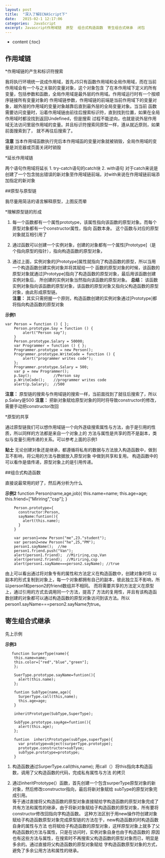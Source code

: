 ```yaml
---
layout: post
title:  "深入了解ECNAScript下"
date:   2015-02-1 12:17:06
categories:  JavaScript
excerpt: Javascript作用域链  原型  组合式构造函数  寄生组合式继承  闭包
---
```


* content
{:toc}

## 作用域链
  
  *作用域链的产生和标识符搜索
  
  我将执行环境统一说成作用域，首先JS只有函数作用域和全局作用域，而在当前作用域会有一个与之关联的变量对象，这个对象包含
  了在本作用域下定义的所有变量，包括参数和函数，全局作用域是最外层的作用域。作用域运行时有一个按顺序链接所有变量对象的
  作用域链参数，作用域链的前端是当前作用域下的变量对象，越外层的作用域的变量对象越靠后直到最外层的全局变量对象。当当前
  函数需要访问变量时，沿着作用域链由前往后搜索标识符，直到找到位置，如果在全局作用域时都没找到返回Undefined，但是搜索
  过程不能逆向，也就是说外层作用域无法访问里层作用域的变量。并且标识符搜索同原型一样，遵从就近原则，如果前面搜索到了，
  就不再往后搜索了。
  
  **注意** 当本作用域函数执行完后本作用域函的变量对象就被销毁，全局作用域的变量是浏览器或页面关闭时销毁
  
  *延长作用域链
  
  两个语句作用域将延长
    1. try-catch语句的catch块
    2. with语句
    对于catch来说是创建了一个包含抛出错误的新对象至作用域链前端，对with来说在作用域链前端添加指定的新对象
    
    
##原型与原型链
  
我尽量用简洁的语言解释原型，上图反而晕
  
*理解原型链的形成
    
1. 每一个函数都有一个属性prototype，该属性指向该函数的原型对象。而每个原型对象都有一个constructor属性，指向
函数本身。 这个函数与对应的原型对象就互相引用了
    
2. 通过函数可以创建一个实例对象，创建的对象都有一个属性[Prototype]（是个指向原型的指针），指向构造函数的原型对象，
    
3. 通过上面，实例对象的[Prototype]属性就指向了构造函数的原型，所以当用一个构造函数创建实例对象并将其赋给一个
函数的原型对象的时候，该函数的原型对象就通过[Prototype]指向了构造函数的原型对象，最后用该函数创建实例对象后，
所创建的实例对象当然指向该函数的原型对象。 
**总结：** 该函数实例对象指向该函数的原型对象，该函数的原型对象又指向父构造函数的原型对象，由此形成原型链。  
**注意：** 其实只需把握一个原则，构造函数创建的实例对象通过[Prototype]都将指向构造函数的原型对象
    
**示例1**
    
    var Person = function () { };
        Person.prototype.Say = function () {
            alert("Person say");
        }
        Person.prototype.Salary = 50000;
        var Programmer = function () { };
        Programmer.prototype = new Person();
        Programmer.prototype.WriteCode = function () {
            alert("programmer writes code");
        };
        Programmer.prototype.Salary = 500;
        var p = new Programmer();
        p.Say();          //Person say
        p.WriteCode();    //programmer writes code
        alert(p.Salary);  //500
        
**注意：** 原型链的搜索与作用域链的搜索一样，当前面找到了就往后搜索了，所以p.Salary是500
**注意：**  把新对象赋给原型对象的同时将导致constructor的修改，需要手动把constructor改回
    
*原型的共享
    
通过原型链我们可以想作用域链一个向外逐级搜索属性与方法，由于是引用的性质，所以同样的方法都是来自一个对象上的
方法与属性是共享的而不是副本，类似与变量引用传递的关系。可以参考上面的示例1

**贴士** 无论创建对象还是继承，都遵循将私有的数据与方法放入构造函数中，做到互不影响，将公用的方法与数据放入原型对象
中做到共享和复用。 构造函数中的可以看作是值传递，原型对象上的是引用传递。

##组合式构造函数

直接说最常用的好了，然后再分析为什么

**示例2**
        function Person(name,age,job){
          this.name=name;
          this.age=age;
          this.friend=["Miriring","csp"];
        }
        
        Person.prototype={
          constructor:Person,
          sayName:funtion(){
            alert(this.name);
          }
        }
        
        var person1=new Person("me",23."student");
        var person2=new Person("he",25,"PM");
        person1.sayName();  //me
        person1.friend.push("Van");
        alert(person1.friend);  //Miriring,csp,Van
        alert(person2.friend);  //Miriring,csp
        alert(person1.sayName===person2.sayName); //true
        
由上可以看出通过将对象专有的属性和方法定义在构造函数中，创建对象时将
以副本的形式复制到对象上，每一个对象都拥有自己的副本，彼此独立互不影响，所以person1和person2的friend数组并不相同。
而将需要共享的方法定义在原型上，通过引用的方式去调用同一个方法，提高了
方法的复用性，并且有该构造函数创建的对象都可以通过构造函数的原型对象访问到该方法。所以person1.sayName===person2.sayName为true。


## 寄生组合式继承 

先上示例

**示例3**
       
       function SurperType(name){
        this.name=name;
        this.color=["red","blue","green"];
        };
        
        SuerType.prototype.sayName=funtion(){
          alert(this.name);
        };
        
        funtion SubType(name,age){
          SurperType.call(this,name);
          this.age=age;
        }
        
        inheritPrototype(SubType,SuperType);
        
        SubType.prototype.sayAge=funtion(){
          alert(this.age);
        };
        
        funtion  inheritPrototype(subType,superType){
          var prototype=object(surperType.prototype);
          prototype.constructor=subTyoe;
          subType.prototype=prototype;
        }

1. 构造函数通过SurperType.call(this,name); 用call（）将this指向本构造函数，调用了父构造函数的代码，完成私有属性与方法
的拷贝

2. 通过inheritPrototype(）函数，首先创建一个包含surperType原型对象的新对象，然后修改constructor指向，最后将新对象赋给
subType的原型对象完成引用。  
  等于通过直接将父构造函数的原型对象直接赋给字构造函数的原型对象完成了共有方法和属性的继承，由于将新对象赋给子构造函数的原型对象，所有要将constructor修改回指向字构造函数。
  这种方法区别于用new操作符创建对象赋给子构造函数原型对象完成原型链的方法在于，new构造函数的时构造函数自身的属性与方法
也将赋给子构造函数的原型对象，这样原型对象上就多了父构造函数的方法与属性，只是在访问时，实例对象自身也由于构造函数的
原因也有这些方法与属性，在搜索时不再搜索父构造函数的原型对象而已，明显是多余的。通过直接将父构造函数的原型对象赋给
字构造函数原型对象的方式，避免了多余公用方法和属性的继承。


        


          
        
    
    
    
    
  
  
  
